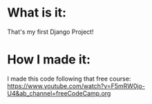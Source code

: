 # What is it:
That's my first Django Project!

# How I made it:
I made this code following that free course: https://www.youtube.com/watch?v=F5mRW0jo-U4&ab_channel=freeCodeCamp.org
